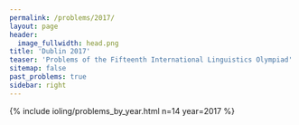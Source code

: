 ```yaml
---
permalink: /problems/2017/
layout: page
header:
  image_fullwidth: head.png
title: 'Dublin 2017'
teaser: 'Problems of the Fifteenth International Linguistics Olympiad'
sitemap: false
past_problems: true
sidebar: right
---
```


{% include ioling/problems_by_year.html n=14 year=2017 %}